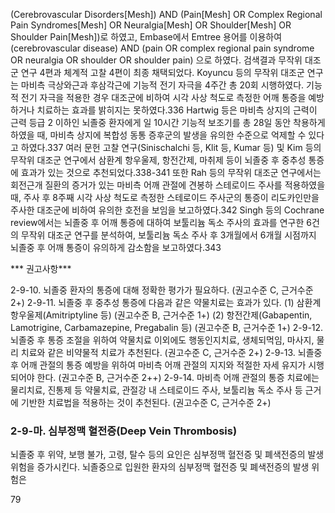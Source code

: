 (Cerebrovascular Disorders[Mesh]) AND (Pain[Mesh] OR Complex Regional Pain Syndromes[Mesh] OR Neuralgia[Mesh] OR Shoulder[Mesh] OR Shoulder Pain[Mesh])로 하였고, Embase에서 Emtree 용어를 이용하여 (cerebrovascular disease) AND (pain OR complex regional pain syndrome OR neuralgia OR shoulder OR shoulder pain) 으로 하였다. 검색결과 무작위 대조군 연구 4편과 체계적 고찰 4편이 최종 채택되었다.
Koyuncu 등의 무작위 대조군 연구는 마비측 극상와근과 후삼각근에 기능적 전기 자극을 4주간 총 20회 시행하였다. 기능적 전기 자극을 적용한 경우 대조군에 비하여 시각 사상 척도로 측정한 어깨 통증을 예방하거나 치료하는 효과를 밝히지는 못하였다.336 Hartwig 등은 마비측 상지의 근력이 근력 등급 2 이하인 뇌졸중 환자에게 일 10시간 기능적 보조기를 총 28일 동안 착용하게 하였을 때, 마비측 상지에 복합성 동통 증후군의 발생을 유의한 수준으로 억제할 수 있다고 하였다.337 여러 문헌 고찰 연구(Sinischalchi 등, Klit 등, Kumar 등) 및 Kim 등의 무작위 대조군 연구에서 삼환계 항우울제, 항전간제, 마취제 등이 뇌졸중 후 중추성 통증에 효과가 있는 것으로 추천되었다.338-341 또한 Rah 등의 무작위 대조군 연구에서는 회전근개 질환의 증거가 있는 마비측 어깨 관절에 견봉하 스테로이드 주사를 적용하였을 때, 주사 후 8주째 시각 사상 척도로 측정한 스테로이드 주사군의 통증이 리도카인만을 주사한 대조군에 비하여 유의한 호전을 보임을 보고하였다.342 Singh 등의 Cochrane review에서는 뇌졸중 후 어깨 통증에 대하여 보툴리늄 독소 주사의 효과를 연구한 6건의 무작위 대조군 연구를 분석하여, 보툴리늄 독소 주사 후 3개월에서 6개월 시점까지 뇌졸중 후 어깨 통증이 유의하게 감소함을 보고하였다.343

*** 권고사항***

2-9-10. 뇌졸중 환자의 통증에 대해 정확한 평가가 필요하다. (권고수준 C, 근거수준 2+)
2-9-11. 뇌졸중 후 중추성 통증에 다음과 같은 약물치료는 효과가 있다.
    (1) 삼환계 항우울제(Amitriptyline 등) (권고수준 B, 근거수준 1+)
    (2) 항전간제(Gabapentin, Lamotrigine, Carbamazepine, Pregabalin 등) (권고수준 B, 근거수준 1+)
2-9-12. 뇌졸중 후 통증 조절을 위하여 약물치료 이외에도 행동인지치료, 생체되먹임, 마사지, 물리 치료와 같은 비약물적 치료가 추천된다. (권고수준 C, 근거수준 2+)
2-9-13. 뇌졸중 후 어깨 관절의 통증 예방을 위하여 마비측 어깨 관절의 지지와 적절한 자세 유지가 시행되어야 한다. (권고수준 B, 근거수준 2++)
2-9-14. 마비측 어깨 관절의 통증 치료에는 물리치료, 진통제 등 약물치료, 관절강 내 스테로이드 주사, 보툴리늄 독소 주사 등 근거에 기반한 치료법을 적용하는 것이 추천된다. (권고수준 C, 근거수준 2+)

### 2-9-마. 심부정맥 혈전증(Deep Vein Thrombosis)

뇌졸중 후 위약, 보행 불가, 고령, 탈수 등의 요인은 심부정맥 혈전증 및 폐색전증의 발생 위험을 증가시킨다. 뇌졸중으로 입원한 환자의 심부정맥 혈전증 및 폐색전증의 발생 위험은

<PAGE>79
